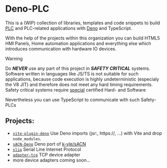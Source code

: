 # Deno-PLC

This is a (WIP) collection of libraries, templates and code snippets to build [PLC](https://en.wikipedia.org/wiki/Programmable_logic_controller) and PLC-related applications with [Deno](https://deno.com/) and TypeScript.

With the help of the projects within this organization you can build HTML5 HMI Panels, Home automation applications and everything else which introduces communication with hardware IO devices.

> [!WARNING]
> Do ***NEVER*** use any part of this project in ***SAFETY CRITICAL*** systems. 
> Software written in languages like JS/TS is not suitable for such applications, because code execution is highly undeterministic (especialy the V8 JIT) and therefore does not meet any hard timing requirements.
> Safety critical systems require [special](https://en.wikipedia.org/wiki/Programmable_logic_controller#Safety_PLCs) certified Hard- and Software
> 
> Nevertheless you can use TypeScript to communicate with such Safety-PLCs

## Projects:

* [`vite-plugin-deno`](https://github.com/deno-plc/vite-plugin-deno/) Use Deno imports (jsr:, https://, ...) with Vite and drop `node_modules`.
* [`sACN-Deno`](https://github.com/LMGU-Technik/sACN-Deno) Deno port of [k-yle/sACN](https://github.com/k-yle/sACN)
* [`slip`](https://jsr.io/@deno-plc/slip) Serial Line Internet Protocol
* [`adapter-tcp`](https://jsr.io/@deno-plc/adapter-tcp) TCP device adapter
* more device adapters coming soon...

